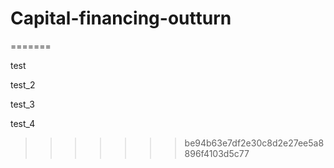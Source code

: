 # Capital-financing-outturn

=======

test

test_2

test_3

test_4
>>>>>>> be94b63e7df2e30c8d2e27ee5a8896f4103d5c77
